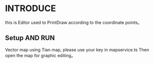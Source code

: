 # INTRODUCE

this is Editor used to PrintDraw according to the coordinate points。

## Setup AND RUN

Vector map using Tian map, please use your key in mapservice.ts Then open the map for graphic editing。

